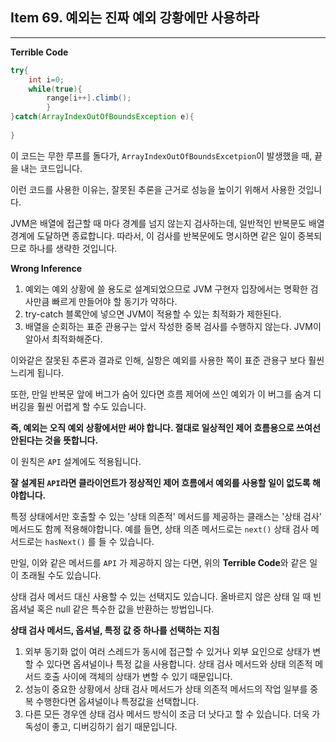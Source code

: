 ## Item 69. 예외는 진짜 예외 강황에만 사용하라

***

**Terrible Code**

```java
try{
    int i=0;
    while(true){
        range[i++].climb();
        }
}catch(ArrayIndexOutOfBoundsException e){
    
}
```

이 코드는 무한 루프를 돌다가, `ArrayIndexOutOfBoundsExcetpion`이 발생했을 때, 끝을 
내는 코드입니다.

이런 코드를 사용한 이유는, 잘못된 추론을 근거로 성능을 높이기 위해서 사용한 것입니다.

JVM은 배열에 접근할 때 마다 경계를 넘지 않는지 검사하는데, 일반적인 반복문도 배열 경계에 도달하면 종료합니다.
따라서, 이 검사를 반복문에도 명시하면 같은 일이 중복되므로 하나를 생략한 것입니다.

**Wrong Inference**
1. 예외는 예외 상황에 쓸 용도로 설계되었으므로 JVM 구현자 입장에서는 명확한 검사만큼
빠르게 만들어야 할 동기가 약하다.
2. try-catch 블록안에 넣으면 JVM이 적용할 수 있는 최적화가 제한된다.
3. 배열을 순회하는 표준 관용구는 앞서 작성한 중복 검사를 수행하지 않는다. JVM이 알아서 최적화해준다.

이와같은 잘못된 추론과 결과로 인해, 실항은 예외를 사용한 쪽이 표준 관용구 보다 훨씬 느리게 됩니다.

또한, 만일 반복문 앞에 버그가 숨어 있다면 흐름 제어에 쓰인 예외가 이 버그를 숨겨 디버깅을 훨씬 어렵게 할 수도 있습니다.

**즉, 예외는 오직 예외 상황에서만 써야 합니다. 절대로 일상적인 제어 흐름용으로 쓰여선 안된다는 것을 뜻합니다.**

이 원칙은 `API` 설계에도 적용됩니다.

**잘 설계된 `API`라면 클라이언트가 정상적인 제어 흐름에서 예외를 사용할 일이 없도록 해야합니다.**

특정 상태에서만 호출할 수 있는 '상태 의존적' 메서드를 제공하는 클래스는 '상태 검사' 메서드도 함께 적용해야합니다.
예를 들면, 상태 의존 메서드로는 `next()` 상태 검사 메서드로는 `hasNext()` 를 들 수 있습니다.

만일, 이와 같은 메서드를 `API` 가 제공하지 않는 다면,
위의 **Terrible Code**와 같은 일이 초래될 수도 있습니다.

상태 검사 메서드 대신 사용할 수 있는 선택지도 있습니다. 올바르지 않은 상태 일 때 빈 옵셔널 혹은 null 같은 특수한 값을 반환하는 방법입니다.

**상태 검사 메서드, 옵셔널, 특정 값 중 하나를 선택하는 지침**

1. 외부 동기화 없이 여러 스레드가 동시에 접근할 수 있거나 외부 요인으로 상태가 변할 수 있다면 옵셔널이나 특정 값을 사용합니다.
상태 검사 메서드와 상태 의존적 메서드 호출 사이에 객체의 상태가 변할 수 있기 때문입니다.
2. 성능이 중요한 상황에서 상태 검사 메서드가 상태 의존적 메서드의 작업 일부를 중복 수행한다면 옵셔널이나 특정값을 선택합니다.
3. 다른 모든 경우엔 상태 검사 메서드 방식이 조금 더 낫다고 할 수 있습니다. 더욱 가독성이 좋고, 디버깅하기 쉽기 때문입니다.
